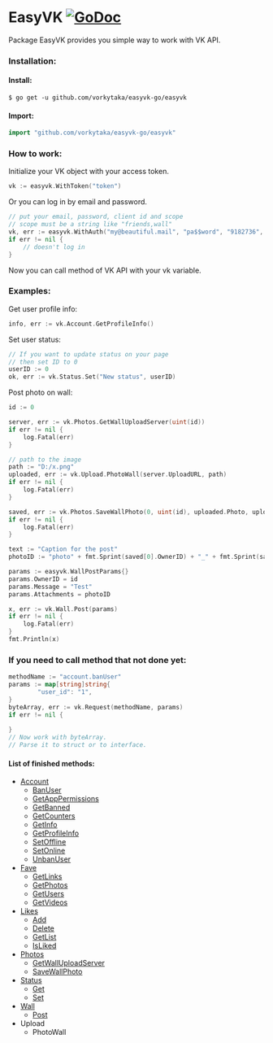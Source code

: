 # EasyVK [![GoDoc](https://godoc.org/github.com/vorkytaka/easyvk-go/easyvk?status.svg)](https://godoc.org/github.com/vorkytaka/easyvk-go/easyvk)
Package EasyVK provides you simple way to work with VK API.

### Installation:
#### Install:
```
$ go get -u github.com/vorkytaka/easyvk-go/easyvk
```
#### Import:
```go
import "github.com/vorkytaka/easyvk-go/easyvk"
```

### How to work:
Initialize your VK object with your access token.
```go
vk := easyvk.WithToken("token")
```
Or you can log in by email and password.
```go
// put your email, password, client id and scope
// scope must be a string like "friends,wall"
vk, err := easyvk.WithAuth("my@beautiful.mail", "pa$$word", "9182736", "friends,wall,photos")
if err != nil {
	// doesn't log in
}
```

Now you can call method of VK API with your vk variable.

### Examples:
Get user profile info:
```go
info, err := vk.Account.GetProfileInfo()
```
Set user status:
```go
// If you want to update status on your page
// then set ID to 0
userID := 0
ok, err := vk.Status.Set("New status", userID)
```
Post photo on wall:
```go
id := 0

server, err := vk.Photos.GetWallUploadServer(uint(id))
if err != nil {
	log.Fatal(err)
}

// path to the image
path := "D:/x.png"
uploaded, err := vk.Upload.PhotoWall(server.UploadURL, path)
if err != nil {
	log.Fatal(err)
}

saved, err := vk.Photos.SaveWallPhoto(0, uint(id), uploaded.Photo, uploaded.Hash, "", uploaded.Server, 0, 0)
if err != nil {
	log.Fatal(err)
}

text := "Caption for the post"
photoID := "photo" + fmt.Sprint(saved[0].OwnerID) + "_" + fmt.Sprint(saved[0].ID)

params := easyvk.WallPostParams{}
params.OwnerID = id
params.Message = "Test"
params.Attachments = photoID

x, err := vk.Wall.Post(params)
if err != nil {
	log.Fatal(err)
}
fmt.Println(x)
```

### If you need to call method that not done yet:
```go
methodName := "account.banUser"
params := map[string]string{
        "user_id": "1",
}
byteArray, err := vk.Request(methodName, params)
if err != nil {
        
}
// Now work with byteArray.
// Parse it to struct or to interface.
```

#### List of finished methods:
* [Account](https://vk.com/dev/account)
    * [BanUser](https://vk.com/dev/account.banUser)
    * [GetAppPermissions](https://vk.com/dev/account.getAppPermissions)
    * [GetBanned](https://vk.com/dev/account.getBanned)
    * [GetCounters](https://vk.com/dev/account.getCounters)
    * [GetInfo](https://vk.com/dev/account.getInfo)
    * [GetProfileInfo](https://vk.com/dev/account.getProfileInfo)
    * [SetOffline](https://vk.com/dev/account.setOffline)
    * [SetOnline](https://vk.com/dev/account.setOnline)
    * [UnbanUser](https://vk.com/dev/account.unbanUser)
* [Fave](https://vk.com/dev/fave)
    * [GetLinks](https://vk.com/dev/fave.getLinks)
    * [GetPhotos](https://vk.com/dev/fave.getPhotos)
    * [GetUsers](https://vk.com/dev/fave.getUsers)
    * [GetVideos](https://vk.com/dev/fave.getVideos)
* [Likes](https://vk.com/dev/likes)
    * [Add](https://vk.com/dev/likes.add)
    * [Delete](https://vk.com/dev/likes.delete)
    * [GetList](https://vk.com/dev/likes.getList)
    * [IsLiked](https://vk.com/dev/likes.isLiked)
* [Photos](https://vk.com/dev/photos)
    * [GetWallUploadServer](https://vk.com/dev/photos.getWallUploadServer)
    * [SaveWallPhoto](https://vk.com/dev/photos.saveWallPhoto)
* [Status](https://vk.com/dev/status)
    * [Get](https://vk.com/dev/status.get)
    * [Set](https://vk.com/dev/status.set)
* [Wall](https://vk.com/dev/wall)
    * [Post](https://vk.com/dev/wall.post)
* Upload
    * PhotoWall